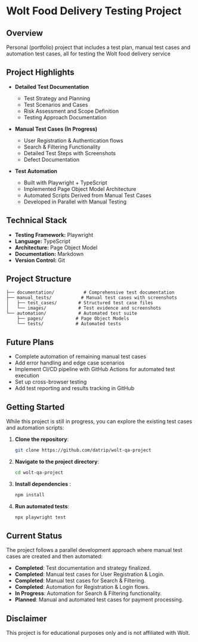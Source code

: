 # Wolt Food Delivery Testing Project

## Overview

Personal (portfolio) project that includes a test plan, manual test cases and automation test cases, all for testing the Wolt food delivery service

## Project Highlights

- **Detailed Test Documentation**
  - Test Strategy and Planning
  - Test Scenarios and Cases
  - Risk Assessment and Scope Definition
  - Testing Approach Documentation

- **Manual Test Cases (In Progress)**
  - User Registration & Authentication flows
  - Search & Filtering Functionality
  - Detailed Test Steps with Screenshots
  - Defect Documentation

- **Test Automation**
  - Built with Playwright + TypeScript
  - Implemented Page Object Model Architecture
  - Automated Scripts Derived from Manual Test Cases
  - Developed in Parallel with Manual Testing

## Technical Stack

- **Testing Framework:** Playwright
- **Language:** TypeScript
- **Architecture:** Page Object Model
- **Documentation:** Markdown
- **Version Control:** Git


## Project Structure

```
├── documentation/           # Comprehensive test documentation
├── manual_tests/           # Manual test cases with screenshots
│   ├── test_cases/        # Structured test case files
│   └── images/            # Test evidence and screenshots
└── automation/            # Automated test suite
    ├── pages/            # Page Object Models
    └── tests/            # Automated tests
```

## Future Plans

- Complete automation of remaining manual test cases
- Add error handling and edge case scenarios
- Implement CI/CD pipeline with GitHub Actions for automated test execution
- Set up cross-browser testing
- Add test reporting and results tracking in GitHub

## Getting Started

While this project is still in progress, you can explore the existing test cases and automation scripts:

1. **Clone the repository**:
   ```bash
   git clone https://github.com/datrip/wolt-qa-project
   ```
2. **Navigate to the project directory**:
   ```bash
   cd wolt-qa-project
   ```
3. **Install dependencies** :
   ```bash
   npm install
   ```
4. **Run automated tests**:
   ```bash
   npx playwright test
   ```

## Current Status

The project follows a parallel development approach where manual test cases are created and then automated:
- **Completed**: Test documentation and strategy finalized.
- **Completed**: Manual test cases for User Registration & Login.
- **Completed**: Manual test cases for Search & Filtering.
- **Completed**: Automation for Registration & Login flows.
- **In Progress**: Automation for Search & Filtering functionality.
- **Planned**: Manual and automated test cases for payment processing.

## Disclaimer

This project is for educational purposes only and is not affiliated with Wolt.